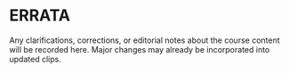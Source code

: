 # ERRATA

Any clarifications, corrections, or editorial notes about the course content will be recorded here. Major changes may already be incorporated into updated clips.